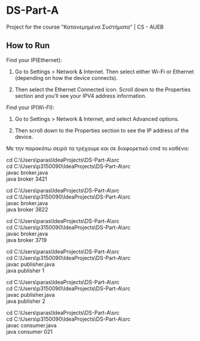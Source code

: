 # DS-Part-A
Project for the course "Κατανεμημένα Συστήματα" | CS - AUEB

## How to Run

Find your IP(Ethernet):
1. Go to Settings > Network & Internet. Then select either Wi-Fi or Ethernet (depending on how the device connects).

2. Then select the Ethernet Connected icon. Scroll down to the Properties section and you’ll see your IPV4 address information.

Find your IP(Wi-FI):
1. Go to Settings > Network & Internet, and select Advanced options.

2. Then scroll down to the Properties section to see the IP address of the device.

Με την παρακάτω σειρά τα τρέχουμε και σε διαφορετικό cmd το καθένα:<br>

cd C:\Users\paras\IdeaProjects\DS-Part-A\src<br>
cd C:\Users\p3150090\IdeaProjects\DS-Part-A\src<br>
javac broker.java<br>
java broker 3421<br>

cd C:\Users\paras\IdeaProjects\DS-Part-A\src<br>
cd C:\Users\p3150090\IdeaProjects\DS-Part-A\src<br>
javac broker.java<br>
java broker 3822<br>

cd C:\Users\paras\IdeaProjects\DS-Part-A\src<br>
cd C:\Users\p3150090\IdeaProjects\DS-Part-A\src<br>
javac broker.java<br>
java broker 3719<br>

cd C:\Users\paras\IdeaProjects\DS-Part-A\src<br>
cd C:\Users\p3150090\IdeaProjects\DS-Part-A\src<br>
javac publisher.java<br>
java publisher 1

cd C:\Users\paras\IdeaProjects\DS-Part-A\src<br>
cd C:\Users\p3150090\IdeaProjects\DS-Part-A\src<br>
javac publisher.java<br>
java publisher 2

cd C:\Users\paras\IdeaProjects\DS-Part-A\src<br>
cd C:\Users\p3150090\IdeaProjects\DS-Part-A\src<br>
javac consumer.java<br>
java consumer 021